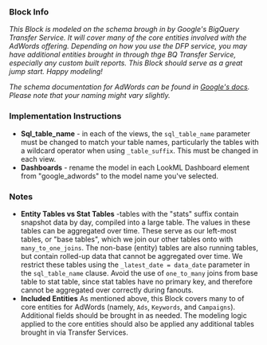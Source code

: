 ### Block Info

_This Block is modeled on the schema brough in by Google's BigQuery Transfer Service. It will cover many of the core entities involved with the AdWords offering. Depending on how you use the DFP service, you may have additional entities brought in through thge BQ Transfer Service, especially any custom built reports. This Block should serve as a great jump start. Happy modeling!_

_The schema documentation for AdWords can be found in [Google's docs](https://developers.google.com/adwords/api/docs/guides/reporting#xml_schema_definition). Please note that your naming might vary slightly._

### Implementation Instructions

* **Sql_table_name** - in each of the views, the `sql_table_name` parameter must be changed to match your table names, particularly the tables with a wildcard operator when using `_table_suffix`. This must be changed in each view.
* **Dashboards** - rename the model in each LookML Dashboard element from "google_adwords" to the model name you've selected.


### Notes

* **Entity Tables vs Stat Tables** -tables with the "stats" suffix contain snapshot data by day, compiled into a large table. The values in these tables can be aggregated over time. These serve as our left-most tables, or "base tables", which we join our other tables onto with `many_to_one_joins`. The non-base (entity) tables are also running tables, but contain rolled-up data that cannot be aggregated over time. We restrict these tables using the `_latest_date = data_date` parameter in the `sql_table_name` clause. Avoid the use of `one_to_many` joins from base table to stat table, since stat tables have no primary key, and therefore cannot be aggregated over correctly during fanouts.
* **Included Entities** As mentioned above, this Block covers many to of core entities for AdWords (namely, `Ads`, `Keywords`, and `Campaigns`). Additional fields should be brought in as needed. The modeling logic applied to the core entities should also be applied any additional tables brought in via Transfer Services.

